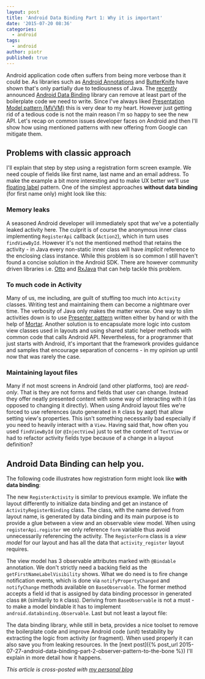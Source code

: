 ```yaml
---
layout: post
title: 'Android Data Binding Part 1: Why it is important'
date: '2015-07-20 08:36'
categories:
  - android
tags:
  - android
author: piotr
published: true
---
```


Android application code often suffers from being more verbose than it could be. As libraries such as [Android Annotations](http://androidannotations.org/) and [ButterKnife](http://jakewharton.github.io/butterknife/) have shown that's only partially due to tediousness of Java. The [recently](https://events.google.com/io2015/schedule?sid=128c9f91-b6d4-e411-b87f-00155d5066d7) announced [Android Data Binding](https://developer.android.com/tools/data-binding/guide.html) library can remove at least part of the boilerplate code we need to write. Since I've always liked [Presentation Model pattern (MVVM)](http://martinfowler.com/eaaDev/PresentationModel.html) this is very dear to my heart. However just getting rid of a tedious code is not the main reason I'm so happy to see the new API. Let's recap on common issues developer faces on Android and then I'll show how using mentioned patterns with new offering from Google can mitigate them.

## Problems with classic approach
I'll explain that step by step using a registration form screen example. We need couple of fields like first name, last name and an email address. To make the example a bit more interesting and to make UX better we'll use [floating label](http://mds.is/float-label-demo/) pattern. One of the simplest approaches **without data binding** (for first name only) might look like this:

<script src="https://gist.github.com/miensol/52b98f0fcbe89db81441.js?file=RegisterActivityClassic.java"></script>

### Memory leaks
A seasoned Android developer will immediately spot that we've a potentially leaked activity here. The culprit is of course the anonymous inner class implementing `RegisterApi` callback (`Action2`), which in turn uses `findViewById`. However it's not the mentioned method that retains the activity - in Java every non-static inner class will have *implicit* reference to the enclosing class instance. While this problem is so common I still haven't found a concise solution in the Android SDK. There are however community driven libraries i.e. [Otto](http://square.github.io/otto/) and [RxJava](https://github.com/ReactiveX/RxJava) that can help tackle this problem.

### To much code in Activity
Many of us, me including, are guilt of stuffing too much into `Activity` classes. Writing test and maintaining them can become a nightmare over time. The verbosity of Java only makes the matter worse. One way to slim activities down is to use [Presenter pattern](http://martinfowler.com/eaaDev/uiArchs.html#Model-view-presentermvp) written either by hand or with the help of [Mortar](https://github.com/square/mortar). Another solution is to encapsulate more logic into custom view classes used in layouts and using shared static helper methods with common code that calls Android API. Nevertheless, for a programmer that just starts with Android, it's important that the framework provides guidance and samples that encourage separation of concerns - in my opinion up until now that was rarely the case.

### Maintaining layout files
Many if not most screens in Android (and other platforms, too) are *read-only*. That is they are not forms and fields that user can change. Instead they offer neatly presented content with some way of interacting with it (as opposed to changing it directly). When using Android layout files we're forced to use references (auto generated in `R` class by aapt) that allow setting view's properties. This isn't something necessarily bad especially if you need to heavily interact with a `View`. Having said that, how often you used `findViewById` (or `@InjectView`) just to set the content of `TextView` or had to refactor activity fields type because of a change in a layout definition?

## Android Data Binding can help you.
The following code illustrates how registration form might look like **with data binding**:

<script src="https://gist.github.com/miensol/44ac5af33a60ad60cab7.js?file=RegisterActivity.java"></script>

The new `RegisterActivity` is similar to previous example. We inflate the layout differently to initialize data binding and get an instance of `ActivityRegisterBinding` class. The class, with the name derived from layout name, is generated by data binding and its main purpose is to provide a glue between a view and an observable view model. When using `registerApi.register` we only reference `form` variable thus avoid unnecessarily referencing the activity. The `RegisterForm` class is a *view model* for our layout and has all the data that `activity_register` layout requires.

<script src="https://gist.github.com/miensol/44ac5af33a60ad60cab7.js?file=RegisterForm.java"></script>

The view model has 3 observable attributes marked with `@Bindable` annotation. We don't strictly need a backing field as the `getFirstNameLabelVisibility` shows. What we do need is to fire change notification events, which is done via `notifyPropertyChanged` and `notifyChange` methods available on `BaseObservable`. The former method accepts a field id that is assigned by data binding processor in generated class `BR` (similarily to `R` class). Deriving from `BaseObservable` is not a must - to make a model bindable it has to implement `android.databinding.Observable`.
Last but not least a layout file:

<script src="https://gist.github.com/miensol/44ac5af33a60ad60cab7.js?file=activity_register.xml"></script>

The data binding library, while still in beta, provides a nice toolset to remove the boilerplate code and improve Android code (unit) testability by extracting the logic from activity (or fragment). When used properly it can also save you from leaking resources. In the [next post]({% post_url 2015-07-27-android-data-binding-part-2-observer-pattern-to-the-bone %}) I'll explain in more detail how it happens.

*This article is cross-posted with [my personal blog](http://miensol.pl/android/2015/07/20/android-data-binding-part-1-why-it-is-important.html)*
